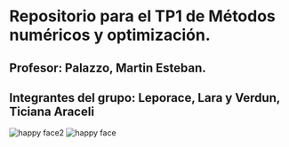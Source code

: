 # Repositorio para el TP1 de Métodos numéricos y optimización.
## Profesor: Palazzo, Martin Esteban. 
## Integrantes del grupo: Leporace, Lara y Verdun, Ticiana Araceli

![happy face2](https://p.kindpng.com/picc/s/111-1110791_ironicmeme-ironic-png-sunglasses-emoji-smileyface-ironic-meme.png) ![happy face](https://i.pinimg.com/564x/95/8f/ba/958fbaa1de99ca2221b01eb50e49fee0.jpg)

